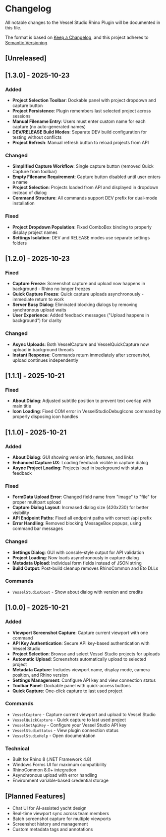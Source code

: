# Changelog

All notable changes to the Vessel Studio Rhino Plugin will be documented in this file.

The format is based on [Keep a Changelog](https://keepachangelog.com/en/1.0.0/),
and this project adheres to [Semantic Versioning](https://semver.org/spec/v2.0.0.html).

## [Unreleased]

## [1.3.0] - 2025-10-23

### Added
- **Project Selection Toolbar**: Dockable panel with project dropdown and capture button
- **Project Persistence**: Plugin remembers last selected project across sessions
- **Manual Filename Entry**: Users must enter custom name for each capture (no auto-generated names)
- **DEV/RELEASE Build Modes**: Separate DEV build configuration for testing without conflicts
- **Project Refresh**: Manual refresh button to reload projects from API

### Changed
- **Simplified Capture Workflow**: Single capture button (removed Quick Capture from toolbar)
- **Empty Filename Requirement**: Capture button disabled until user enters a name
- **Project Selection**: Projects loaded from API and displayed in dropdown instead of dialog
- **Command Structure**: All commands support DEV prefix for dual-mode installation

### Fixed
- **Project Dropdown Population**: Fixed ComboBox binding to properly display project names
- **Settings Isolation**: DEV and RELEASE modes use separate settings folders

## [1.2.0] - 2025-10-23

### Fixed
- **Capture Freeze**: Screenshot capture and upload now happens in background - Rhino no longer freezes
- **Quick Capture Freeze**: Quick capture uploads asynchronously - immediate return to work
- **Server Busy Dialog**: Eliminated blocking dialogs by removing synchronous upload waits
- **User Experience**: Added feedback messages ("Upload happens in background") for clarity

### Changed
- **Async Uploads**: Both VesselCapture and VesselQuickCapture now upload in background threads
- **Instant Response**: Commands return immediately after screenshot, upload continues independently

## [1.1.1] - 2025-10-21

### Fixed
- **About Dialog**: Adjusted subtitle position to prevent text overlap with main title
- **Icon Loading**: Fixed COM error in VesselStudioDebugIcons command by properly disposing icon handles

## [1.1.0] - 2025-10-21

### Added
- **About Dialog**: GUI showing version info, features, and links
- **Enhanced Capture UX**: Loading feedback visible in capture dialog
- **Async Project Loading**: Projects load in background with status feedback

### Fixed
- **FormData Upload Error**: Changed field name from "image" to "file" for proper multipart upload
- **Capture Dialog Layout**: Increased dialog size (420x230) for better visibility
- **API Endpoint Paths**: Fixed all endpoint paths with correct /api prefix
- **Error Handling**: Removed blocking MessageBox popups, using command bar messages

### Changed
- **Settings Dialog**: GUI with console-style output for API validation
- **Project Loading**: Now loads asynchronously in capture dialog
- **Metadata Upload**: Individual form fields instead of JSON string
- **Build Output**: Post-build cleanup removes RhinoCommon and Eto DLLs

### Commands
- `VesselStudioAbout` - Show about dialog with version and credits

## [1.0.0] - 2025-10-21

### Added
- **Viewport Screenshot Capture**: Capture current viewport with one command
- **API Key Authentication**: Secure API key-based authentication with Vessel Studio
- **Project Selection**: Browse and select Vessel Studio projects for uploads
- **Automatic Upload**: Screenshots automatically upload to selected project
- **Metadata Capture**: Includes viewport name, display mode, camera position, and Rhino version
- **Settings Management**: Configure API key and view connection status
- **Toolbar Panel**: Dockable panel with quick-access buttons
- **Quick Capture**: One-click capture to last used project

### Commands
- `VesselCapture` - Capture current viewport and upload to Vessel Studio
- `VesselQuickCapture` - Quick capture to last used project
- `VesselSetApiKey` - Configure your Vessel Studio API key
- `VesselStudioStatus` - View plugin connection status
- `VesselStudioHelp` - Open documentation

### Technical
- Built for Rhino 8 (.NET Framework 4.8)
- Windows Forms UI for maximum compatibility
- RhinoCommon 8.0+ integration
- Asynchronous upload with error handling
- Environment variable-based credential storage

## [Planned Features]

- Chat UI for AI-assisted yacht design
- Real-time viewport sync across team members
- Batch screenshot capture for multiple viewports
- Screenshot history and management
- Custom metadata tags and annotations
